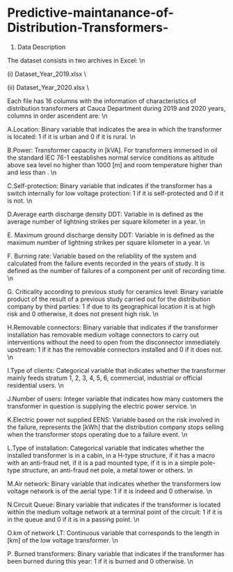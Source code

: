 # Predictive-maintanance-of-Distribution-Transformers-


1. Data Description
   
The dataset consists in two archives in Excel: \n

(i) Dataset_Year_2019.xlsx   \

(ii) Dataset_Year_2020.xlsx   \

Each file has 16 columns with the information of characteristics of distribution transformers at Cauca Department during 2019 and 2020 years, columns in order ascendent are: \n

A.Location: Binary variable that indicates the area in which the transformer is located: 1 if it is urban and 0 if it is rural. \n

B.Power: Transformer capacity in [kVA]. For transformers immersed in oil the standard IEC 76-1 eestablishes normal service conditions as altitude above sea level no higher than 1000 [m] and room temperature higher than and less than . \n

C.Self-protection: Binary variable that indicates if the transformer has a switch internally for low voltage protection: 1 if it is self-protected and 0 if it is not. \n

D.Average earth discharge density DDT: Variable in is defined as the average number of lightning strikes per square kilometer in a year. \n

E. Maximum ground discharge density DDT: Variable in is defined as the maximum number of lightning strikes per square kilometer in a year. \n

F. Burning rate: Variable based on the reliability of the system and calculated from the failure events recorded in the years of study. It is defined as the number of failures of a component per unit of recording time. \n

G. Criticality according to previous study for ceramics level: Binary variable product of the result of a previous study carried out for the distribution company by third parties: 1 if due to its geographical location it is at high risk and 0 otherwise, it does not present high risk. \n

H.Removable connectors: Binary variable that indicates if the transformer installation has removable medium voltage connectors to carry out interventions without the need to open from the disconnector immediately upstream: 1 if it has the removable connectors installed and 0 if it does not. \n

I.Type of clients: Categorical variable that indicates whether the transformer mainly feeds stratum 1, 2, 3, 4, 5, 6, commercial, industrial or official residential users. \n

J.Number of users: Integer variable that indicates how many customers the transformer in question is supplying the electric power service. \n

K.Electric power not supplied EENS: Variable based on the risk involved in the failure, represents the [kWh] that the distribution company stops selling when the transformer stops operating due to a failure event. \n

L.Type of installation: Categorical variable that indicates whether the installed transformer is in a cabin, in a H-type structure, if it has a macro with an anti-fraud net, if it is a pad mounted type, if it is in a simple pole-type structure, an anti-fraud net pole, a metal tower or others. \n

M.Air network: Binary variable that indicates whether the transformers low voltage network is of the aerial type: 1 if it is indeed and 0 otherwise. \n

N.Circuit Queue: Binary variable that indicates if the transformer is located within the medium voltage network at a terminal point of the circuit: 1 if it is in the queue and 0 if it is in a passing point. \n

O.km of network LT: Continuous variable that corresponds to the length in [km] of the low voltage transformer. \n

P. Burned transformers: Binary variable that indicates if the transformer has been burned during this year: 1 if it is burned and 0 otherwise. \n
